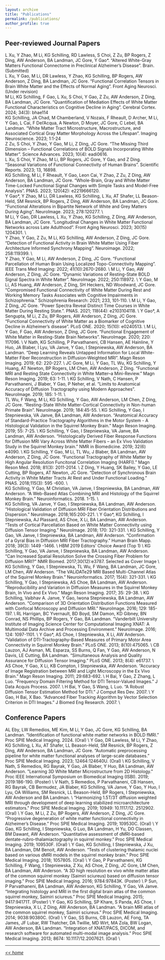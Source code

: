 ```yaml
---
layout: archive
title: "Publications"
permalink: /publications/
author_profile: true
---
```


<!--
{% if site.author.googlescholar %}
  <div class="wordwrap">You can also find my articles on <a href="{{site.author.googlescholar}}">my Google Scholar profile</a>.</div>
{% endif %}

{% include base_path %}

{% for post in site.publications reversed %}
  {% include archive-single.html %}
{% endfor %}
-->

## Peer-reviewed Journal Papers
L Xu, Y Zhao, M Li, KG Schilling, RD Lawless, S Choi, Z Zu, BP Rogers, Z Ding, AW Anderson, BA Landman, JC Gore, Y Gao*. “Altered White-Gray Matters Functional Connectome in Preclinical Alzheimer’s Disease”. Brain. (Submitted) \
L Xu, Y Gao, M Li, DR Lawless, Y Zhao, KG Schilling, BP Rogers, AW Anderson, Z Ding, BA Landman, JC Gore. “Functional Correlation Tensors in Brain White Matter and the Effects of Normal Aging”. Front Aging Neurosci. (Under revision) \
M Li, KG Schilling, F Gao, L Xu, S Choi, Y Gao, Z Zu, AW Anderson, Z Ding, BA Landman, JC Gore. “Quantification of Mediation Effects of White Matter Functional Characteristics on Cognitive Decline in Aging”. Cerebral Cortex. 2024; 34(3): bhae114 \
KG Schilling, JA Chad, M Chamberland, V Nozais, F Rheault, D Archer, M Li, Y Gao, L Cai, F Del’Acqua, A Newton, D Moyer, JC Gore, C Lebel, BA Landman. “White Matter Tract Microstructure, Macrostructure, and Associated Cortical Gray Matter Morphology Across the Lifespan”.  Imaging Neuroscience. 2023; 1:1-24 \
Z Zu, S Choi, Y Zhao, Y Gao, M Li, Z Ding, JC Gore. “The Missing Third Dimension – Functional Correlations of BOLD Signals Incorporating White Matter”. Science Advances. 2023; 10(4): eadi0616. \
L Xu, S Choi, Y Zhao, M Li, BP Rogers, JC Gore, Y Gao, and Z Ding. “Seasonal Variations of Functional Connectivity of Human Brains”. Scientific Reports. 2023; 13, 16898. \
KG Schilling, M Li, F Rheault, Y Gao, Leon Cai, Y Zhao, Z Zu, Z Ding, AW Anderson, BA Landman, JC Gore. “Whole-Brain, Gray and White Matter Time-Locked Functional Signal Changes with Simple Tasks and Model-Free Analysis”. PNAS. 2023; 120(42): e2219666120. \
Y Gao*, Y Zhao, M Li, DR Lawless, KG Schilling, L Xu, AT Shafer, LL Beason-Held, SM Resnick, BP Rogers, Z Ding, AW Anderson, BA Landman, JC Gore. “Functional Alterations in Bipartite Network of White and Grey Matters During Aging”. NeuroImage. 2023; 278:120277. \  
M Li, Y Gao, DR Lawless, L Xu, Y Zhao, KG Schilling, Z Ding, AW Anderson, BA Landman, JC Gore. “Longitudinal Changes in White Matter Functional Networks across Late Adulthood”. Front Aging Neurosci. 2023; 30(15) 1204301. \   
Y Zhao, Y Gao, Z Zu, M Li, KG Schilling, AW Anderson, Z Ding, JC Gore. “Detection of Functional Activity in Brain White Matter Using Fiber Architecture Informed Synchrony Mapping”. Neuroimage. 2022; 258:119399. \  
Y Zhao, Y Gao, M Li, AW Anderson, Z Ding, JC Gore. “Functional Parcellation of Human Brain Using Localized Topo-Connectivity Mapping”. IEEE Trans Med Imaging: 2022; 41(10):2670-2680. \ 
M Li, Y Gao, AW Anderson, Z Ding, JC Gore. “Dynamic Variations of Resting-State BOLD Signal Spectra in White Matter”.  NeuroImage. 2022; 250:118972. \ 
Y Gao, M Li, AS Huang, AW Anderson, Z Ding, SH Heckers, ND Woodward, JC Gore. “Compromised Functional Connectivity of White Matter During Rest and Working Memory Tasks Associates with Cognitive Impairments in Schizophrenia.” Schizophrenia Research: 2021; 233, 101-110. \ 
M Li, Y Gao, Z Ding, JC Gore. “Power Spectra Reveal Distinct Time Courses in White Matter During Resting State.”. PNAS. 2021; 118(44): e2103104118. \ 
Y Gao*, A Sengupta, M Li, Z Zu, BP Rogers, AW Anderson, Z Ding, JC Gore. “Functional Connectivity of White Matter as a Biomarker of Cognitive Decline in Alzheimer’s disease”. PLoS ONE. 2020; 15(10): e0240513. \ 
M Li, Y Gao, F Gao, AW Anderson, Z Ding, JC Gore. “Functional Engagement of White Matter in Resting-State Brain Networks”. NeuroImage. 2020; 220: 117096. \ 
V Nath, KG Schilling, P Parvathaneni, CB Hansen, AE Hainline, Y Huo, JA Blaber, I Lyu, VA Janve, Y Gao, I Stepniewska, AW Anderson, BA Landman. “Deep Learning Reveals Untapped Information for Local White-Matter Fiber Reconstruction in Diffusion-Weighted MRI”. Magn Reson Imaging. 2019; 62: 220-227. \ 
JC Gore, M Li, Y Gao, TL Wu, KG Schilling, Y Huang, AT Newton, BP Rogers, LM Chen, AW Anderson, Z Ding. “Functional MRI and Resting State Connectivity in White Matter–a Mini-Review.” Magn Reson Imaging. 2019; 63: 1-11. \ 
KG Schilling, V Nath, C Hansen, P Parvathaneni, J Blaber, Y Gao, P Neher, et al. “Limits to Anatomical Accuracy of Diffusion Tractography using Modern Approaches”. NeuroImage. 2019; 185: 1-11. \  
TL Wu, F Wang, M Li, KG Schilling, Y Gao, AW Anderson, LM Chen, Z Ding, JC Gore. “Resting-State White Matter-Cortical Connectivity in Non-human Primate Brain”. NeuroImage. 2019; 184:45-55. \ 
KG Schilling, Y Gao, I Stepniewska, VA Janve, BA Landman, AW Anderson. “Anatomical Accuracy of Standard-Practice Tractography Algorithms in the Motor System - A Histological Validation in the Squirrel Monkey Brain.” Magn Reson Imaging. 2019; 55: 7-25. \ 
KG Schilling, Y Gao, I Stepniewska, VA Janve, BA Landman, AW Anderson. “Histologically Derived Fiber Response Functions for Diffusion MRI Vary Across White Matter Fibers – an Ex Vivo Validation Study in the Squirrel Monkey brain.” NMR in Biomedicine. 2019; 32(6) e4090.  \ 
KG Schilling, Y Gao, M Li, TL Wu, J Blaber, BA Landman, AW Anderson, Z Ding, JC Gore. “Functional Tractography of White Matter by High Angular Resolution Funcitonal Correlation Imaging (HARFI).” Magn Reson Med. 2018; 81(3): 2011-2014. \ 
Z Ding, Y Huang, SK Bailey, Y Gao, LE Cutting, BP Rogers, AT Newton, JC Gore. “Detection of Synchronous Brain Activity in White Matter Tracts At Rest and Under Functional Loading.” PNAS. 2018;115(3): 595 -600. \  
KG Schilling, Y Gao, M Christian, VA Janve, I Stepniewska, BA Landman, AW Anderson. “A Web-Based Atlas Combining MRI and Histology of the Squirrel Monkey Brain.” Neuroinformatics. 2018. 1-15. \  
KG Schilling, VA Janve, Y Gao, I Stepniewska, BA Landman, AW Anderson. “Histological Validation of Diffusion MRI Fiber Orientation Distributions and Dispersion.” NeuroImage. 2018;165:200-221. \ 
Y Gao*, KG Schilling, I Stepniewska, AJ Plassard, AS Choe, X Li, BA Landman, AW Anderson. “Tests of Cortical Parcellation Based on White Matter Connectivity using Diffusion Tensor Imaging.” NeuroImage. 2018; 170: 321-331. \ 
KG Schilling, Y Gao, VA Janve, I Stepniewska, BA Landman, AW Anderson. “Confirmation of a Gyral Bias in Diffusion MRI Fiber Tractography.” Human Brain Mapp. 2018; 39(3): 1449 -1466.  \ 
HBM 2019 Editors’ Choice Award (Top 1)  \ 
KG Schilling, Y Gao, VA Janve, I Stepniewska, BA Landman, AW Anderson. “Can Increased Spatial  Resolution Solve the Crossing Fiber Problem for Diffusion MRI?" NMR Biomed. 2017;30(12):e3787. 
Selected as Cover Image  \ 
KG Schilling, Y Gao, I Stepniewska, TL Wu, F Wang, BA Landman, JC Gore, LM Chen, AW Anderson. “The VALiDATe29 MRI Based Multi-Channel Atlas of the Squirrel Monkey Brain.” Neuroinformatics. 2017; 15(4): 321-331.  \ 
KG Schilling, Y Gao, I Stepniewska, AS Choe, BA Landman, AW Anderson. “Reproducibility and Variation in Diffusion Measures in the Squirrel Monkey Brain, In Vivo and Ex Vivo.” Magn Reson Imaging. 2017; 35: 29-38.  \ 
KG Schilling, Vaibhav A. Janve, Y Gao, Iwona Stepniewska, BA Landman, AW Anderson. “Comparison of 3D Orientation Distribution Functions Measured with Confocal Microscopy and Diffusion MRI.” NeuroImage. 2016; 129: 185-197.  \ 
RL Harrigan, BC Yvernault, BD Boyd, SM Damon, KD Gibney, BN Conrad, NS Phillips, BP Rogers, Y Gao, BA Landman. “Vanderbilt University Institute of Imaging Science Center for Computational Imaging XNAT: A Multimodal Data Archive and Processing Environment.” NeuroImage. 2016; 124: 1097-1101.  \ 
Y Gao*, AS Choe, I Stepniewska, X Li, AW Anderson. “Validation of DTI-Tractography-Based Measures of Primary Motor Area Connectivity in Squirrel Monkey Brain.” PLoS ONE. 2013; 8(10):475065.  \ 
CB Lauzon, AJ Asman, ML Esparza, SS Burns, Q Fan, Y Gao, AW Anderson, N Davis, LE Cutting, BA Landman. “Simultaneous Analysis and Quality Assurance for Diffusion Tensor Imaging.” PLoS ONE. 2013; 8(4): e61737. \ 
AS Choe, Y Gao, X Li, KB Compton, I Stepniewska, AW Anderson. “Accuracy of Image Registration between MRI and Light Microscopy in the Ex Vivo Brain.” Magn Reson Imaging. 2011; 29:683-692. \ 
H Bai, Y Gao, Z Zhang, L Luo. “Frequency Domain Filtering Method for DTI Tensor-Valued Images.” J Data Acquis Process. 2007. \ 
H Bai, Y Gao, S Wang, L Luo. “A Robust Diffusion Tensor Estimation Method for DTI.” J Comput Res Dev. 2007. \ 
Y Gao, H Bai, X Bao. “Advanced Fiber Tracking Algorithm by Vector Selection Criterion in DTI Images.” J Biomed Eng Research. 2007. \ 

## Conference Papers 
AL Eby, LW Remedios, ME Kim, M Li, Y Gao, JC Gore, KG Schilling, BA Landman. “Identification of functional white matter networks in BOLD fMRI.” Proc SPIE Medical Imaging. 2024. (Oral) \ 
Y Gao, DR Lawless, M Li, Y Zhao, KG Schilling, L Xu, AT Shafer, LL Beason-Held, SM Resnick, BP Rogers, Z Ding, AW Anderson, BA Landman, JC Gore. “Automatic preprocessing pipeline for white matter functional analyses of large-scale databases.” Proc SPIE Medical Imaging. 2023; 12464:124640U. (Oral) \ 
KG Schilling, V Nath, S Remedios, RG Bayrak, Y Gao, JA Blaber, Y Huo, BA Landman, AW Anderson. "Learning 3D White Matter Microstructure from 2D Histology." Proc IEEE International Symposium on Biomedical Imaging (ISBI). 2019; 2019:186-190. (Poster) \ 
V Nath, S Remedios, P Parvathaneni, CB Hansen, RG Bayrak, CB Bermudez, JA Blaber, KG Schilling, VA Janve, Y Gao, Y Huo, I Lyu, OA Williams, SM Resnick, LL Beason-Held, BP Rogers, I Stepniewska, AW Anderson and BA Landman. \  “Harmonizing 1.5T/3T diffusion weighted MRI through development of deep learning stabilized microarchitecture estimators." Proc SPIE Medical Imaging. 2019; 10949: 10.1117/12. 2512902. (Oral) \ 
Y Gao, M Li, Z Zu, BP Rogers, AW Anderson, Z Ding, JC Gore. “Progressive degeneration of white matter functional connectivity in Alzheimer’s Disease.” Proc SPIE Medical Imaging. 2019; 109530C. (Oral) \ 
Y Gao, KG Schilling, I Stepniewska, G Luo, BA Landman, H Yu, DO Classen, BM Dawant, AW Anderson. “Quantitative assessment of dMRI-based dentate-rubro-thalamiactography in squirrel monkey.” Proc SPIE Medical Imaging. 2019; 109530F. (Oral) \ 
Y Gao, KG Schilling, I Stepniewska, J Xu, BA Landman, DM Benoit, AW Anderson. “Tests of clustering thalamic nuclei based on various dMRI models in the squirrel monkey brain.” Proc SPIE Medical Imaging. 2018; 1057805. (Oral) \ 
Y Gao, P Parvathaneni, KG Schilling, F Wang, I Stepniewska, Z Xu, AS Choe, Z Ding, JC Gore, LM Chen, BA Landman, AW Anderson. “A 3D high resolution ex vivo white matter atlas of the common squirrel monkey (Saimiri sciureus) based on diffusion tensor imaging.” Proc SPIE Medical Imaging. 2016; 9784:97843K. (Poster) \ 
P Sun, P Parvathaneni, BA Landman, AW Anderson, KG Schilling, Y Gao, VA Janve. “Integrating histology and MRI in the first digital brain atlas of the common squirrel monkey, Saimiri sciureus.” Proc SPIE Medical Imaging. 2015; 9417:94171T. (Poster) \ 
Y Gao, KG Schilling, SP Khare, S Panda, AS Choe, I Stepniewska, X Li, Z Ding, AW Anderson, BA Landman. “A brain MRI atlas of the common squirrel monkey, Saimiri sciureus.” Proc SPIE Medical Imaging. 2014; 9038:90380C. (Oral) \ 
Y Gao, SS Burns, CB Lauzon, AE Fong, TA James, JF Lubar, RW Thatcher, DA Twillie, MD Wirt, MA Zola, BW Logan, AW Anderson, BA Landman. “Integration of XNAT/PACS, DICOM, and research software for automated multi-modal image analysis.” Proc SPIE Medical Imaging. 2013; 8674: 10.1117/12.2007621. (Oral) \ 


----------------------------------------

[_<< home_](https://gaoy3.github.io/Lab//)
